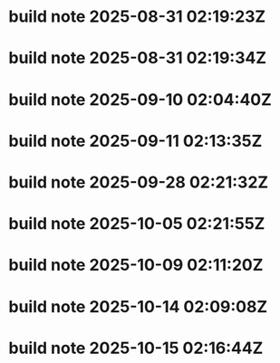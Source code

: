 # build note 2025-08-31 02:19:23Z
# build note 2025-08-31 02:19:34Z
# build note 2025-09-10 02:04:40Z
# build note 2025-09-11 02:13:35Z
# build note 2025-09-28 02:21:32Z
# build note 2025-10-05 02:21:55Z
# build note 2025-10-09 02:11:20Z
# build note 2025-10-14 02:09:08Z
# build note 2025-10-15 02:16:44Z
